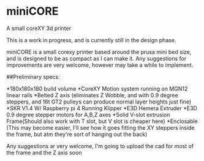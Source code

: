 # miniCORE
A small coreXY 3d printer

This is a work in progress, and is currently still in the design phase.

miniCORE is a small corexy printer based around the prusa mini bed size, and is designed to be as compact as I can make it. Any suggestions for improvements are very welcome, however may take a while to implement. 

##Preliminary specs:

*180x180x180 build volume
*CoreXY Motion system running on MGN12 linear rails
*Belted Z axis (eliminates Z Wobble, and with 0.9 degree steppers, and 16t GT2 pulleys can produce normal layer heights just fine)
*SKR V1.4 W/ Raspberry pi 4 Running Klipper
*E3D Hemera Extruder
*E3D 0.9 degree stepper motors for A,B,Z axes
*Solid V-slot extrusion Frame(Should also work with T slot, but V slot is cheaper here)
*Enclosable (This may become easier, I'll see how it goes fitting the XY steppers inside the frame, but atm they're sort of hanging out the back)

Any suggestions ar very welcome, I'm going to upload the cad for most of the frame and the Z axis soon
